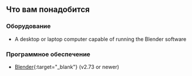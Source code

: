 ## Что вам понадобится

### Оборудование

+ A desktop or laptop computer capable of running the Blender software

### Программное обеспечение

+ [Blender](https://www.blender.org/download/){:target="_blank"} (v2.73 or newer)